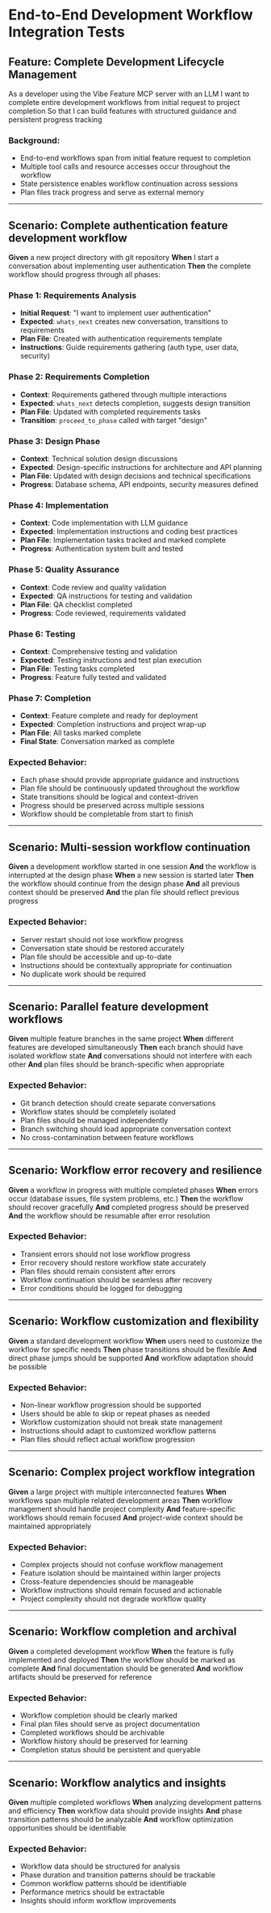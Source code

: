# End-to-End Development Workflow Integration Tests

## Feature: Complete Development Lifecycle Management

As a developer using the Vibe Feature MCP server with an LLM
I want to complete entire development workflows from initial request to project completion
So that I can build features with structured guidance and persistent progress tracking

### Background:
- End-to-end workflows span from initial feature request to completion
- Multiple tool calls and resource accesses occur throughout the workflow
- State persistence enables workflow continuation across sessions
- Plan files track progress and serve as external memory

---

## Scenario: Complete authentication feature development workflow

**Given** a new project directory with git repository
**When** I start a conversation about implementing user authentication
**Then** the complete workflow should progress through all phases:

### Phase 1: Requirements Analysis
- **Initial Request**: "I want to implement user authentication"
- **Expected**: `whats_next` creates new conversation, transitions to requirements
- **Plan File**: Created with authentication requirements template
- **Instructions**: Guide requirements gathering (auth type, user data, security)

### Phase 2: Requirements Completion
- **Context**: Requirements gathered through multiple interactions
- **Expected**: `whats_next` detects completion, suggests design transition
- **Plan File**: Updated with completed requirements tasks
- **Transition**: `proceed_to_phase` called with target "design"

### Phase 3: Design Phase
- **Context**: Technical solution design discussions
- **Expected**: Design-specific instructions for architecture and API planning
- **Plan File**: Updated with design decisions and technical specifications
- **Progress**: Database schema, API endpoints, security measures defined

### Phase 4: Implementation
- **Context**: Code implementation with LLM guidance
- **Expected**: Implementation instructions and coding best practices
- **Plan File**: Implementation tasks tracked and marked complete
- **Progress**: Authentication system built and tested

### Phase 5: Quality Assurance
- **Context**: Code review and quality validation
- **Expected**: QA instructions for testing and validation
- **Plan File**: QA checklist completed
- **Progress**: Code reviewed, requirements validated

### Phase 6: Testing
- **Context**: Comprehensive testing and validation
- **Expected**: Testing instructions and test plan execution
- **Plan File**: Testing tasks completed
- **Progress**: Feature fully tested and validated

### Phase 7: Completion
- **Context**: Feature complete and ready for deployment
- **Expected**: Completion instructions and project wrap-up
- **Plan File**: All tasks marked complete
- **Final State**: Conversation marked as complete

### Expected Behavior:
- Each phase should provide appropriate guidance and instructions
- Plan file should be continuously updated throughout the workflow
- State transitions should be logical and context-driven
- Progress should be preserved across multiple sessions
- Workflow should be completable from start to finish

---

## Scenario: Multi-session workflow continuation

**Given** a development workflow started in one session
**And** the workflow is interrupted at the design phase
**When** a new session is started later
**Then** the workflow should continue from the design phase
**And** all previous context should be preserved
**And** the plan file should reflect previous progress

### Expected Behavior:
- Server restart should not lose workflow progress
- Conversation state should be restored accurately
- Plan file should be accessible and up-to-date
- Instructions should be contextually appropriate for continuation
- No duplicate work should be required

---

## Scenario: Parallel feature development workflows

**Given** multiple feature branches in the same project
**When** different features are developed simultaneously
**Then** each branch should have isolated workflow state
**And** conversations should not interfere with each other
**And** plan files should be branch-specific when appropriate

### Expected Behavior:
- Git branch detection should create separate conversations
- Workflow states should be completely isolated
- Plan files should be managed independently
- Branch switching should load appropriate conversation context
- No cross-contamination between feature workflows

---

## Scenario: Workflow error recovery and resilience

**Given** a workflow in progress with multiple completed phases
**When** errors occur (database issues, file system problems, etc.)
**Then** the workflow should recover gracefully
**And** completed progress should be preserved
**And** the workflow should be resumable after error resolution

### Expected Behavior:
- Transient errors should not lose workflow progress
- Error recovery should restore workflow state accurately
- Plan files should remain consistent after errors
- Workflow continuation should be seamless after recovery
- Error conditions should be logged for debugging

---

## Scenario: Workflow customization and flexibility

**Given** a standard development workflow
**When** users need to customize the workflow for specific needs
**Then** phase transitions should be flexible
**And** direct phase jumps should be supported
**And** workflow adaptation should be possible

### Expected Behavior:
- Non-linear workflow progression should be supported
- Users should be able to skip or repeat phases as needed
- Workflow customization should not break state management
- Instructions should adapt to customized workflow patterns
- Plan files should reflect actual workflow progression

---

## Scenario: Complex project workflow integration

**Given** a large project with multiple interconnected features
**When** workflows span multiple related development areas
**Then** workflow management should handle project complexity
**And** feature-specific workflows should remain focused
**And** project-wide context should be maintained appropriately

### Expected Behavior:
- Complex projects should not confuse workflow management
- Feature isolation should be maintained within larger projects
- Cross-feature dependencies should be manageable
- Workflow instructions should remain focused and actionable
- Project complexity should not degrade workflow quality

---

## Scenario: Workflow completion and archival

**Given** a completed development workflow
**When** the feature is fully implemented and deployed
**Then** the workflow should be marked as complete
**And** final documentation should be generated
**And** workflow artifacts should be preserved for reference

### Expected Behavior:
- Workflow completion should be clearly marked
- Final plan files should serve as project documentation
- Completed workflows should be archivable
- Workflow history should be preserved for learning
- Completion status should be persistent and queryable

---

## Scenario: Workflow analytics and insights

**Given** multiple completed workflows
**When** analyzing development patterns and efficiency
**Then** workflow data should provide insights
**And** phase transition patterns should be analyzable
**And** workflow optimization opportunities should be identifiable

### Expected Behavior:
- Workflow data should be structured for analysis
- Phase duration and transition patterns should be trackable
- Common workflow patterns should be identifiable
- Performance metrics should be extractable
- Insights should inform workflow improvements
